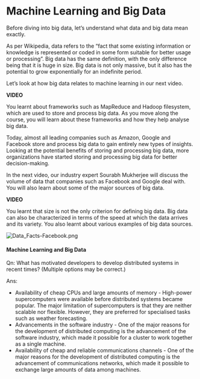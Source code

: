 ﻿# Machine Learning and Big Data

Before diving into big data, let’s understand what data and big data mean exactly.

As per Wikipedia, data refers to the “fact that some existing information or knowledge is represented or coded in some form suitable for better usage or processing”. Big data has the same definition, with the only difference being that it is huge in size. Big data is not only massive, but it also has the potential to grow exponentially for an indefinite period.

Let’s look at how big data relates to machine learning in our next video.

**VIDEO**

You learnt about frameworks such as MapReduce and Hadoop filesystem, which are used to store and process big data. As you move along the course, you will learn about these frameworks and how they help analyse big data.

Today, almost all leading companies such as Amazon, Google and Facebook store and process big data to gain entirely new types of insights. Looking at the potential benefits of storing and processing big data, more organizations have started storing and processing big data for better decision-making.

In the next video, our industry expert Sourabh Mukherjee will discuss the volume of data that companies such as Facebook and Google deal with. You will also learn about some of the major sources of big data.

**VIDEO**

You learnt that size is not the only criterion for defining big data. Big data can also be characterized in terms of the speed at which the data arrives and its variety. You also learnt about various examples of big data sources.

![Data_Facts-Facebook.png](https://i.ibb.co/LnTXtfc/Data-Facts-Facebook.png)

#### Machine Learning and Big Data

Qn:
What has motivated developers to develop distributed systems in recent times? (Multiple options may be correct.)

Ans:

- Availability of cheap CPUs and large amounts of memory - High-power supercomputers were available before distributed systems became popular. The major limitation of supercomputers is that they are neither scalable nor flexible. However, they are preferred for specialised tasks such as weather forecasting.
- Advancements in the software industry - One of the major reasons for the development of distributed computing is the advancement of the software industry, which made it possible for a cluster to work together as a single machine.
- Availability of cheap and reliable communications channels - One of the major reasons for the development of distributed computing is the advancement of communications networks, which made it possible to exchange large amounts of data among machines.
